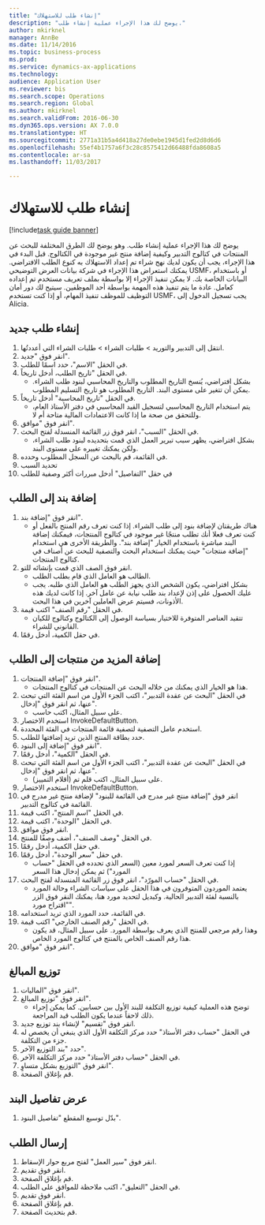 ```yaml
--- 
title: "إنشاء طلب للاستهلاك"
description: "يوضح لك هذا الإجراء عملية إنشاء طلب."
author: mkirknel
manager: AnnBe
ms.date: 11/14/2016
ms.topic: business-process
ms.prod: 
ms.service: dynamics-ax-applications
ms.technology: 
audience: Application User
ms.reviewer: bis
ms.search.scope: Operations
ms.search.region: Global
ms.author: mkirknel
ms.search.validFrom: 2016-06-30
ms.dyn365.ops.version: AX 7.0.0
ms.translationtype: HT
ms.sourcegitcommit: 2771a31b5a4d418a27de0ebe1945d1fed2d8d6d6
ms.openlocfilehash: 55ef4b1757a6f3c28c8575412d66488fda8608a5
ms.contentlocale: ar-sa
ms.lasthandoff: 11/03/2017

---
```

# <a name="create-a-requisition-for-consumption"></a>إنشاء طلب للاستهلاك

[!include[task guide banner](../../includes/task-guide-banner.md)]

يوضح لك هذا الإجراء عملية إنشاء طلب. وهو يوضح لك الطرق المختلفة للبحث عن المنتجات في كتالوج التدبير وكيفية إضافة منتج غير موجودة في الكتالوج. قبل البدء في هذا الإجراء، يجب أن يكون لديك نهج شراء تم إعداد الاستهلاك به كنوع الطلب الافتراضي. يمكنك استعراض هذا الإجراء في شركة بيانات العرض التوضيحي USMF، أو باستخدام البيانات الخاصة بك. لا يمكن تنفيذ الإجراء إلا بواسطة بملف تعريف مستخدم تم إعداده كعامل.  عادة ما يتم تنفيذ هذه المهمة بواسطة أحد الموظفين. سيتيح لك دور أمان التوظيف للموظف تنفيذ المهام، أو إذا كنت تستخدم USMF، يجب تسجيل الدخول إلى Alicia.


## <a name="create-a-new-requisition"></a>إنشاء طلب جديد
1. انتقل إلى التدبير والتوريد > طلبات الشراء > طلبات الشراء التي أعددتُها.
2. انقر فوق "جديد".
3. في الحقل "الاسم"، حدد اسمًا للطلب.
4. في الحقل "تاريخ الطلب، أدخل تاريخاً.
    * بشكل افتراضي، يُنسخ التاريخ المطلوب والتاريخ المحاسبي لبنود طلب الشراء. يمكن أن تتغير على مستوى البند. التاريخ المطلوب هو تاريخ التسليم المطلوب.  
5. في الحقل "تاريخ المحاسبة" أدخل تاريخاً.
    * يتم استخدام التاريخ المحاسبي لتسجيل القيد المحاسبي في دفتر الأستاذ العام، وللتحقق من صحة ما إذا كانت
الاعتمادات المالية متاحة أم لا.  
6. انقر فوق "موافق".
7. في الحقل "السبب"، انقر فوق زر القائمة المنسدلة لفتح البحث.
    * بشكل افتراضي، يظهر سبب تبرير العمل الذي قمت بتحديده لبنود طلب الشراء، ولكن يمكنك تغييره على مستوى البند.    
8. في القائمة، قم بالبحث عن السجل المطلوب وحدده.
9. تحديد السبب
10. في حقل "التفاصيل" أدخل مبررات أكثر وصفية للطلب

## <a name="add-a-line-to-the-requisition"></a>إضافة بند إلى الطلب
1. انقر فوق "إضافة بند".
    * هناك طريقتان لإضافة بنود إلى طلب الشراء. إذا كنت تعرف رقم المنتج بالفعل أو كنت تعرف فعلا أنك تطلب منتجًا غير موجود في كتالوج المنتجات، فيمكنك إضافة البند مباشرة باستخدام الخيار "إضافة بند". والطريقة الأخرى هي استخدام "إضافة منتجات" حيث يمكنك استخدام البحث والتصفية للبحث عن أصناف في كتالوج المنتجات.    
2. انقر فوق الصف الذي قمت بإنشائه للتو.
    * الطالب هو العامل الذي قام بطلب الطلب.   
    * بشكل افتراضي، يكون الشخص الذي يجهز الطلب هو العامل الذي طلبه. يجب عليك الحصول على إذن لإعداد بند طلب نيابة عن عامل آخر. إذا كانت لديك هذه الأذونات، فسيتم عرض العاملين آخرين في هذا البحث.  
3. في الحقل "رقم الصنف" اكتب قيمة.
    * تتقيد العناصر المتوفرة للاختيار بسياسة الوصول إلى الكتالوج وكتالوج للكيان القانوني للشراء.   
4. في حقل الكمية، أدخل رقمًا.

## <a name="add-more-products-to-the-requisition"></a>إضافة المزيد من منتجات إلى الطلب
1. انقر فوق "إضافة المنتجات".
    * هذا هو الخيار الذي يمكنك من خلاله البحث عن المنتجات في كتالوج المنتجات.    
2. في الحقل "البحث عن عقدة التدبير"، اكتب الجزء الأول من اسم الفئة التي تبحث عنها، ثم انقر فوق "إدخال".
    * على سبيل المثال، اكتب حاسب.  
3. استخدم الاختصار InvokeDefaultButton.
4. استخدم عامل التصفية لتصفية قائمة المنتجات في الفئة المحددة.
5. حدد بطاقة المنتج الذين تريد إضافتها للطلب.
6. انقر فوق "إضافة إلى البنود".
7. في الحقل "الكمية"، أدخل رقمًا.
8. في الحقل "البحث عن عقدة التدبير"، اكتب الجزء الأول من اسم الفئة التي تبحث عنها، ثم انقر فوق "إدخال".
    * على سبيل المثال، اكتب قلم تم (أقلام التمييز).  
9. استخدم الاختصار InvokeDefaultButton.
10. انقر فوق "إضافة منتج غير مدرج في القائمة للبنود" لإضافة منتج غير مدرج في القائمة في كتالوج التدبير.
11. في الحقل "اسم المنتج"، اكتب قيمة.
12. في الحقل "الوحدة"، اكتب قيمة.
13. انقر فوق موافق.
14. في الحقل "وصف الصنف"، أضف وصفًا للمنتج.
15. في حقل الكمية، أدخل رقمًا.
16. في حقل "سعر الوحدة"، أدخل رقمًا.
    * إذا كنت تعرف السعر لمورد معين (السعر الذي تحدده في الحقل "حساب المورد") ثم يمكن إدخال هذا السعر   
17. في الحقل "حساب المورّد‬"، انقر فوق زر القائمة المنسدلة لفتح البحث.
    * يعتمد الموردون المتوفرون في هذا الحقل على سياسات الشراء وحالة المورد بالنسبة لفئة التدبير الحالية. وكبديل لتحديد مورد هنا، يمكنك النقر فوق الزر "اقتراح مورد".    
18. في القائمة، حدد المورد الذي تريد استخدامه.
19. في الحقل "رقم الصنف الخارجي" اكتب قيمة.
    * وهذا رقم مرجعي للمنتج الذي يعرف بواسطة المورد. على سبيل المثال، قد يكون هذا رقم الصنف الخاص بالمنتج في كتالوج المورد الخاص.  
20. انقر فوق "موافق".

## <a name="distribute-amounts"></a>توزيع المبالغ
1. انقر فوق "الماليات‬".
2. انقر فوق "توزيع المبالغ".
    * توضح هذه العملية كيفية توزيع التكلفة للبند الأول بين حسابين. كما يمكن إجراء ذلك لاحقاً عندما يكون الطلب قيد المراجعة.  
3. انقر فوق "تقسيم" لإنشاء بند توزيع جديد.
4. في الحقل "حساب دفتر الأستاذ" حدد مركز التكلفة الأول الذي ينبغي أن يخصص له جزء من التكلفة.
5. حدد "بند التوزيع الآخر".
6. في الحقل "حساب دفتر الأستاذ" حدد مركز التكلفة الآخر.
7. انقر فوق "التوزيع بشكل متساوٍ".
8. قم بإغلاق الصفحة.

## <a name="view-line-details"></a>عرض تفاصيل البند
1. بدّل توسيع المقطع "تفاصيل البنود‬‬".

## <a name="submit-the-requisition"></a>إرسال الطلب
1. انقر فوق "سير العمل" لفتح مربع حوار الإسقاط‬.
2. انقر فوق تقديم.
3. قم بإغلاق الصفحة.
4. في الحقل "التعليق"، اكتب ملاحظة للموافق على الطلب.
5. انقر فوق تقديم.
6. قم بإغلاق الصفحة.
7. قم بتحديث الصفحة.


